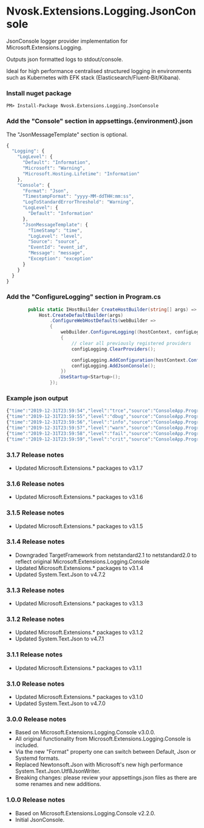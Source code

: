 # Nvosk.Extensions.Logging.JsonConsole
JsonConsole logger provider implementation for Microsoft.Extensions.Logging.

Outputs json formatted logs to stdout/console. 

Ideal for high performance centralised structured logging in environments such as Kubernetes with EFK stack (Elasticsearch/Fluent-Bit/Kibana).

### Install nuget package
```
PM> Install-Package Nvosk.Extensions.Logging.JsonConsole
```

### Add the "Console" section in appsettings.{environment}.json
The "JsonMessageTemplate" section is optional.
```javascript
{
  "Logging": {
    "LogLevel": {
      "Default": "Information",
      "Microsoft": "Warning",
      "Microsoft.Hosting.Lifetime": "Information"
    },
    "Console": {
      "Format": "Json",
      "TimestampFormat": "yyyy-MM-ddTHH:mm:ss",
      "LogToStandardErrorThreshold": "Warning",
      "LogLevel": {
        "Default": "Information"
      },
      "JsonMessageTemplate": {
        "TimeStamp": "time",
        "LogLevel": "level",
        "Source": "source",
        "EventId": "event_id",
        "Message": "message",
        "Exception": "exception"
      }
    }
  }
}
```

### Add the "ConfigureLogging" section in Program.cs
```c#
        public static IHostBuilder CreateHostBuilder(string[] args) =>
            Host.CreateDefaultBuilder(args)
                .ConfigureWebHostDefaults(webBuilder =>
                {
                    webBuilder.ConfigureLogging((hostContext, configLogging) =>
                    {
                        // clear all previously registered providers
                        configLogging.ClearProviders();

                        configLogging.AddConfiguration(hostContext.Configuration.GetSection("Logging"));
                        configLogging.AddJsonConsole();
                    })
                   .UseStartup<Startup>();
                });
```

### Example json output
```javascript
{"time":"2019-12-31T23:59:54","level":"trce","source":"ConsoleApp.Program","event_id":0,"message":"LogTrace..."}
{"time":"2019-12-31T23:59:55","level":"dbug","source":"ConsoleApp.Program","event_id":0,"message":"LogDebug..."}
{"time":"2019-12-31T23:59:56","level":"info","source":"ConsoleApp.Program","event_id":0,"message":"LogInformation..."}
{"time":"2019-12-31T23:59:57","level":"warn","source":"ConsoleApp.Program","event_id":0,"message":"LogWarning..."}
{"time":"2019-12-31T23:59:58","level":"fail","source":"ConsoleApp.Program","event_id":0,"message":"LogError..."}
{"time":"2019-12-31T23:59:59","level":"crit","source":"ConsoleApp.Program","event_id":0,"message":"LogCritical..."}
```

### 3.1.7 Release notes
- Updated Microsoft.Extensions.* packages to v3.1.7

### 3.1.6 Release notes
- Updated Microsoft.Extensions.* packages to v3.1.6

### 3.1.5 Release notes
- Updated Microsoft.Extensions.* packages to v3.1.5

### 3.1.4 Release notes
- Downgraded TargetFramework from netstandard2.1 to netstandard2.0 to reflect original Microsoft.Extensions.Logging.Console
- Updated Microsoft.Extensions.* packages to v3.1.4
- Updated System.Text.Json to v4.7.2

### 3.1.3 Release notes
- Updated Microsoft.Extensions.* packages to v3.1.3

### 3.1.2 Release notes
- Updated Microsoft.Extensions.* packages to v3.1.2
- Updated System.Text.Json to v4.7.1

### 3.1.1 Release notes
- Updated Microsoft.Extensions.* packages to v3.1.1

### 3.1.0 Release notes
- Updated Microsoft.Extensions.* packages to v3.1.0
- Updated System.Text.Json to v4.7.0

### 3.0.0 Release notes
- Based on Microsoft.Extensions.Logging.Console v3.0.0.
- All original functionality from Microsoft.Extensions.Logging.Console is included.
- Via the new "Format" property one can switch between Default, Json or Systemd formats.
- Replaced Newtonsoft.Json with Microsoft's new high performance System.Text.Json.Utf8JsonWriter.
- Breaking changes: please review your appsettings.json files as there are some renames and new additions.

### 1.0.0 Release notes
- Based on Microsoft.Extensions.Logging.Console v2.2.0.
- Initial JsonConsole.
